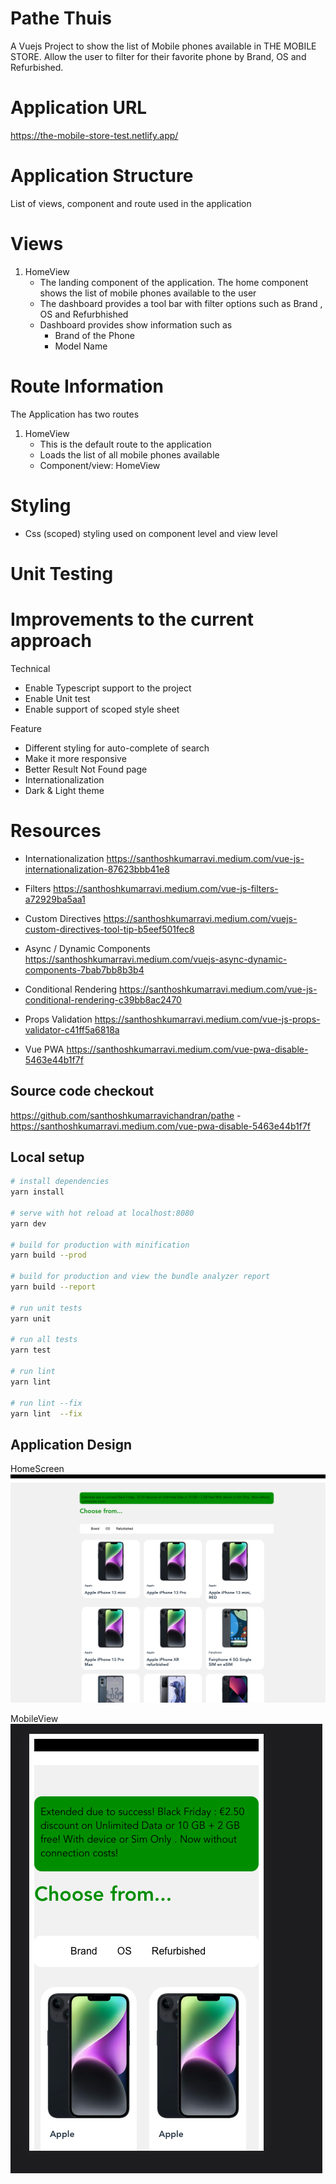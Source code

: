 # Pathe Thuis

A Vuejs Project to show the list of Mobile phones available in THE MOBILE STORE. Allow the user to filter for their favorite phone by Brand, OS and Refurbished.

# Application URL
https://the-mobile-store-test.netlify.app/

# Application Structure
List of views, component and route used in the application
# Views
   1. HomeView
        - The landing component of the application. The home component shows the list of mobile phones available to the user
        - The dashboard provides a tool bar with filter options such as Brand , OS and Refurbhished
        - Dashboard provides show information such as
            - Brand of the Phone
            - Model Name

# Route Information

The Application has two routes 
1. HomeView 
    - This is the default route to the application
    - Loads the list of all mobile phones available
    - Component/view: HomeView

# Styling
- Css (scoped) styling used on component level and view level


# Unit Testing



# Improvements to the current approach
Technical
- Enable Typescript support to the project
- Enable Unit test
- Enable support of scoped style sheet

Feature
- Different styling for auto-complete of search
- Make it more responsive
- Better Result Not Found page
- Internationalization
- Dark & Light theme


# Resources
- Internationalization
https://santhoshkumarravi.medium.com/vue-js-internationalization-87623bbb41e8

- Filters
https://santhoshkumarravi.medium.com/vue-js-filters-a72929ba5aa1

- Custom Directives
https://santhoshkumarravi.medium.com/vuejs-custom-directives-tool-tip-b5eef501fec8

- Async / Dynamic Components
https://santhoshkumarravi.medium.com/vuejs-async-dynamic-components-7bab7bb8b3b4

- Conditional Rendering
https://santhoshkumarravi.medium.com/vue-js-conditional-rendering-c39bb8ac2470

- Props Validation
https://santhoshkumarravi.medium.com/vue-js-props-validator-c41ff5a6818a

- Vue PWA 
https://santhoshkumarravi.medium.com/vue-pwa-disable-5463e44b1f7f

## Source code checkout 
https://github.com/santhoshkumarravichandran/pathe
-https://santhoshkumarravi.medium.com/vue-pwa-disable-5463e44b1f7f


## Local setup

``` bash
# install dependencies
yarn install

# serve with hot reload at localhost:8080
yarn dev

# build for production with minification
yarn build --prod

# build for production and view the bundle analyzer report
yarn build --report

# run unit tests
yarn unit

# run all tests
yarn test

# run lint
yarn lint 

# run lint --fix
yarn lint  --fix
```

## Application Design

HomeScreen
![alt text](./screenshots/HomeView.png)

MobileView
![alt text](./screenshots/MobileView.png)